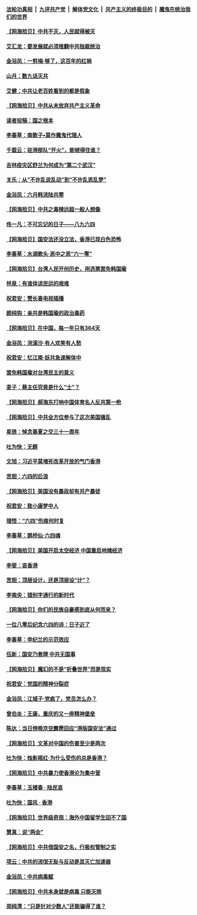 ####  [法轮功真相](../../../../basic/blob/master/README.md?t=06131502) &nbsp;|&nbsp; [九评共产党](../../../../9ping.md/blob/master/README.md?t=06131502) &nbsp;|&nbsp; [解体党文化](../../../../jtdwh.md/blob/master/README.md?t=06131502)  &nbsp;|&nbsp; [共产主义的终极目的](../../../../gczydzjmd.md/blob/master/README.md?t=06131502) &nbsp;|&nbsp; [魔鬼在统治我们的世界](../../../../mgztzwmdsj.md/blob/master/README.md?t=06131502) 

#### [【网海拾贝】中共不灭，人民就得被灭](../pages/nsc993/n12180698.md?t=06131502) 

#### [艾汇龙：要发展就必须推翻中共独裁统治](../pages/nsc993/n12180647.md?t=06131502) 

#### [金浴凤：一剪梅·够了，这百年的红祸](../pages/nsc993/n12180002.md?t=06131502) 

#### [山月：数九话灭共](../pages/nsc993/n12179940.md?t=06131502) 

#### [艾健：中共让老百姓看到的都是假象](../pages/nsc993/n12179778.md?t=06131502) 

#### [【网海拾贝】中共从未放弃共产主义革命](../pages/nsc993/n12176687.md?t=06131502) 

#### [读者投稿：国之根本](../pages/nsc993/n12176662.md?t=06131502) 

#### [李春草：南歌子•莫作魔鬼代理人](../pages/nsc993/n12176610.md?t=06131502) 

#### [千载云：驻港部队“开火”，能唬得住谁？](../pages/nsc993/n12176028.md?t=06131502) 

#### [吉林疫灾区舒兰为何成为“第二个武汉”](../pages/nsc993/n12172816.md?t=06131502) 

#### [关乐：从“不许乱说乱动”到“不许乱思乱梦”](../pages/nsc993/n12174760.md?t=06131502) 

#### [金浴凤：六月韩流陆共寒](../pages/nsc993/n12174739.md?t=06131502) 

#### [【网海拾贝】中共之毒辣远超一般人想像](../pages/nsc993/n12174574.md?t=06131502) 

#### [佟一凡：不可忘记的日子——八九六四](../pages/nsc993/n12174371.md?t=06131502) 

#### [【网海拾贝】国安法还没立法，香港已现白色恐怖](../pages/nsc993/n12172467.md?t=06131502) 

#### [李春草：水调歌头·恶中之恶“六一零”](../pages/nsc993/n12171662.md?t=06131502) 

#### [【网海拾贝】台湾人民开创历史，用选票罢免韩国瑜](../pages/nsc993/n12169412.md?t=06131502) 

#### [林泉：有谁体谅民运的艰难](../pages/nsc993/n12169204.md?t=06131502) 

#### [祝君安：赞长春电视插播](../pages/nsc993/n12168998.md?t=06131502) 

#### [颜纯钩：亲共是韩国瑜的政治毒药](../pages/nsc993/n12168959.md?t=06131502) 

#### [【网海拾贝】在中国，每一年只有364天](../pages/nsc993/n12167508.md?t=06131502) 

#### [金浴凤：浣溪沙·有人欢笑有人愁](../pages/nsc993/n12167017.md?t=06131502) 

#### [祝君安：忆江南·妖共急速解体中](../pages/nsc993/n12166832.md?t=06131502) 

#### [罢免韩国瑜对台湾民主的意义](../pages/nsc993/n12166720.md?t=06131502) 

#### [麦子：蔡主任究竟是什么“士”？](../pages/nsc993/n12166126.md?t=06131502) 

#### [【网海拾贝】郝海东打响中国体育名人反共第一枪](../pages/nsc993/n12165325.md?t=06131502) 

#### [【网海拾贝】中共全方位参与了这次美国骚乱](../pages/nsc993/n12163491.md?t=06131502) 

#### [星琏：悼念春夏之交三十一周年](../pages/nsc993/n12162360.md?t=06131502) 

#### [吐为快：无题](../pages/nsc993/n12162106.md?t=06131502) 

#### [文旭：习近平莫堵死改革开放的气门香港](../pages/nsc993/n12157461.md?t=06131502) 

#### [苦胆：六四的后浪](../pages/nsc993/n12157112.md?t=06131502) 

#### [【网海拾贝】美国没有暴政却有共产暴徒](../pages/nsc993/n12157074.md?t=06131502) 

#### [祝君安：致小康梦中人](../pages/nsc993/n12156882.md?t=06131502) 

#### [理悟：“六四“伤痕何时复](../pages/nsc993/n12156866.md?t=06131502) 

#### [李春草：鹊桥仙·六四魂](../pages/nsc993/n12156732.md?t=06131502) 

#### [【网海拾贝】美国开启太空经济 中国重启地摊经济](../pages/nsc993/n12154104.md?t=06131502) 

#### [李斐：哀香港](../pages/nsc993/n12152518.md?t=06131502) 

#### [苦胆：顶层设计，还是顶层设“计”？](../pages/nsc993/n12152486.md?t=06131502) 

#### [李南央：错别字通行的新时代](../pages/nsc993/n12152403.md?t=06131502) 

#### [【网海拾贝】你们的民族自豪感到底从何而来？](../pages/nsc993/n12151863.md?t=06131502) 

#### [一位八零后纪念六四的诗：日子近了](../pages/nsc993/n12151238.md?t=06131502) 

#### [李春草：申纪兰的示范效应](../pages/nsc993/n12149580.md?t=06131502) 

#### [伍新：国安乃套牌 中共无国事](../pages/nsc993/n12149560.md?t=06131502) 

#### [【网海拾贝】魔幻的不是“折叠世界”而是现实](../pages/nsc993/n12149530.md?t=06131502) 

#### [祝君安：党国的精神分裂症](../pages/nsc993/n12149516.md?t=06131502) 

#### [金浴凤：江城子·党疯了，党员怎么办？](../pages/nsc993/n12149508.md?t=06131502) 

#### [曾伯炎：王康，重庆的又一座精神堡垒](../pages/nsc993/n12149230.md?t=06131502) 

#### [陈达：当日傍晚京空霹雳回应“港版国安法”通过](../pages/nsc993/n12148167.md?t=06131502) 

#### [【网海拾贝】文革对中国的伤害至少是两次](../pages/nsc993/n12147834.md?t=06131502) 

#### [吐为快：烛影摇红·为什么受伤的总是香港？](../pages/nsc993/n12147553.md?t=06131502) 

#### [【网海拾贝】中共暴力使香港沦为集中营](../pages/nsc993/n12144854.md?t=06131502) 

#### [李春草：玉楼春 · 陆民哀](../pages/nsc993/n12144740.md?t=06131502) 

#### [吐为快：国风 · 香港](../pages/nsc993/n12144727.md?t=06131502) 

#### [【网海拾贝】世界级奇观：海外中国留学生回不了国](../pages/nsc993/n12142481.md?t=06131502) 

#### [慧真：说“两会”](../pages/nsc993/n12142285.md?t=06131502) 

#### [【网海拾贝】中共借国安之名，行极权管制之实](../pages/nsc993/n12139600.md?t=06131502) 

#### [项云：中共的流氓无耻与反动是其灭亡加速器](../pages/nsc993/n12139284.md?t=06131502) 

#### [金浴凤：中共病毒赋](../pages/nsc993/n12139268.md?t=06131502) 

#### [【网海拾贝】中共本身就是病毒 只能灭除](../pages/nsc993/n12136391.md?t=06131502) 

#### [郑纯清：“只是针对少数人”还能骗得了谁？](../pages/nsc993/n12136331.md?t=06131502) 

